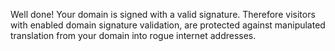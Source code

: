 Well done! Your domain is signed with a valid signature. Therefore visitors with enabled domain signature validation, are protected against manipulated translation from your domain into rogue internet addresses.
